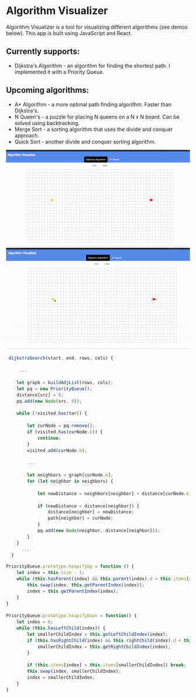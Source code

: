 # Algorithm Visualizer

Algorithm Visualizer is a tool for visualizing different algorithms (see demos below). This app is built using JavaScript and React.

## Currently supports:
- Dijkstra's Algorithm - an algorithm for finding the shortest path. I implemented it with a Priority Queue.


## Upcoming algorithms:
- A* Algorithm - a more optimal path finding algorithm. Faster than Dijkstra's.
- N Queen's - a puzzle for placing N queens on a N x N board. Can be solved using backtracking.
- Merge Sort - a sorting algorithm that uses the divide and conquer approach.
- Quick Sort - another divide and conquer sorting algorithm.

<img src="https://github.com/xdeng9/algorithm-visualizer/blob/master/screen/demo0.gif" />
<img src="https://github.com/xdeng9/algorithm-visualizer/blob/master/screen/demo2.gif" />

``` Javascript
 dijkstraSearch(start, end, rows, cols) {
 
     ...
     
    let graph = buildAdjList(rows, cols);
    let pq = new PriorityQueue();
    distance[src] = 0;
    pq.add(new Node(src, 0));
 
    while (!visited.has(tar)) {

        let curNode = pq.remove();
        if (visited.has(curNode.k)) {
            continue;
        }
        visited.add(curNode.k);
        
        ...

        let neighbors = graph[curNode.k];
        for (let neighbor in neighbors) {

            let newDistance = neighbors[neighbor] + distance[curNode.k];

            if (newDistance < distance[neighbor]) {
                distance[neighbor] = newDistance;
                path[neighbor] = curNode;
            }
            pq.add(new Node(neighbor, distance[neighbor]));
        }
    }
      ...
  }

```

```JavaScript
PriorityQueue.prototype.heapifyUp = function () {
    let index = this.size - 1;
    while (this.hasParent(index) && this.parent(index).d > this.items[index].d) {
        this.swap(index, this.getParentIndex(index));
        index = this.getParentIndex(index);
    }
}

PriorityQueue.prototype.heapifyDown = function() {
    let index = 0;
    while (this.hasLeftChild(index)) {
        let smallerChildIndex = this.getLeftChildIndex(index);
        if (this.hasRightChild(index) && this.rightChild(index).d < this.leftChild(index).d) {
            smallerChildIndex = this.getRightChildIndex(index);
        }

        if (this.items[index] < this.items[smallerChildIndex]) break;
        this.swap(index, smallerChildIndex);
        index = smallerChildIndex;
    }
}
```
